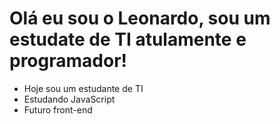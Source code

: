 # Olá eu sou o Leonardo, sou um estudate de TI atulamente e programador!

- Hoje sou um estudante de TI
- Estudando JavaScript
- Futuro front-end

